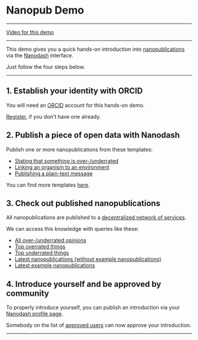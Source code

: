 # Nanopub Demo

---

[Video for this demo](https://youtu.be/_wmXHgC706I)

---

This demo gives you a quick hands-on introduction into [nanopublications](https://nanopub.net) via the [Nanodash](https://nanodash.knowledgepixels.com) interface.

Just follow the four steps below.

--- 

## 1. Establish your identity with ORCID

You will need an [ORCID](https://orcid.org/) account for this hands-on demo.

[Register](https://orcid.org/register), if you don't have one already.


## 2. Publish a piece of open data with Nanodash

Publish one or more nanopublications from these templates:

- [Stating that something is over-/underrated](https://nanodash.knowledgepixels.com/publish?template=http://purl.org/np/RA6p8TsYKPUmy6yoKuxjBKn2vRKczjIWrcS2lyyX61myE&template-version=latest)
- [Linking an organism to an environment](https://nanodash.knowledgepixels.com/publish?template=http://purl.org/np/RAMwUIw3VZ2ghf1HS6lOhuIs-vp0GAXbw8YtmQfni2ea8&template-version=latest)
- [Publishing a plain-text message](https://nanodash.knowledgepixels.com/publish?template=https://w3id.org/np/RA66vcP_zCtPYIqFaQkv-WhjYZnUiToHRG5EmbMAovZSw&template-version=latest)

You can find more templates [here](https://nanodash.knowledgepixels.com/publish).


## 3. Check out published nanopublications

All nanopublications are published to a [decentralized network of services](https://monitor.knowledgepixels.com/).

We can access this knowledge with queries like these:

- [All over-/underrated opinions](https://nanodash.knowledgepixels.com/resulttable?query=RAcQSC_S5n3SNE-hhKuRFah5MG9d1OZtl4765rm35k19Q/get-overunderrated-entries)
- [Top overrated things](https://nanodash.knowledgepixels.com/resulttable?query=RAZuzkHF692vje-H5_6SU7FFktEFDG5xhAgWoRo1FxcBY/get-top-overrated)
- [Top underrated things](https://nanodash.knowledgepixels.com/resulttable?query=RAcdE_TAqkHUH2RpE6s4q9Fs7vg_CBaeQF6OVdaM1ZCvw/get-top-underrated)
- [Latest nanopublications (without example nanopublications)](https://nanodash.knowledgepixels.com/resulttable?query=RAAq7D8hWYXL-XTflG1u19maDe7nSJy6Iun5wa_KadOqg/get-latest-nanopubs)
- [Latest example nanopublications](https://nanodash.knowledgepixels.com/resulttable?query=RAlmS9Sp0Cjxv6vyiJff6TWWqNfJXj7LmkdoLNy6ZSeJ8/get-latest-example-nanopubs)


## 4. Introduce yourself and be approved by community

To properly introduce yourself, you can publish an introduction via your [Nanodash profile page](https://nanodash.knowledgepixels.com/profile).

Somebody on the list of [approved users](https://nanodash.knowledgepixels.com/userlist) can now approve your introduction.

---

